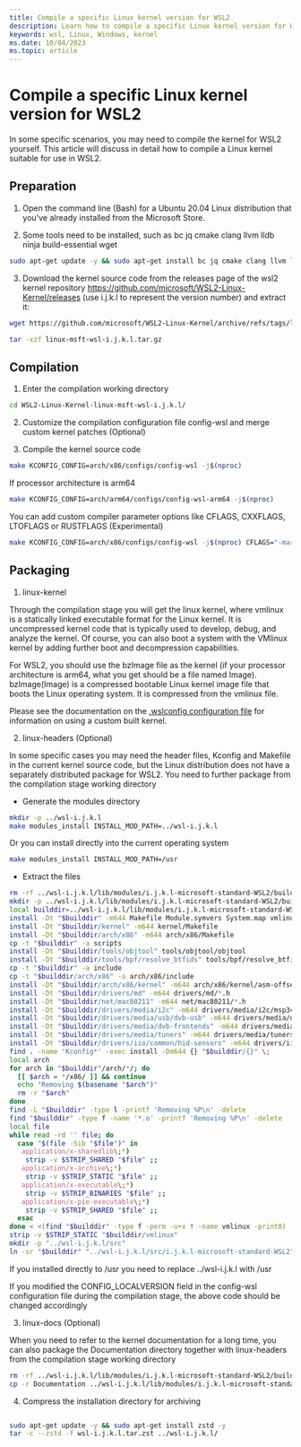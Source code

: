 ```yaml
---
title: Compile a specific Linux kernel version for WSL2
description: Learn how to compile a specific Linux kernel version for WSL2.
keywords: wsl, Linux, Windows, kernel
ms.date: 10/04/2023
ms.topic: article
---
```


# Compile a specific Linux kernel version for WSL2

In some specific scenarios, you may need to compile the kernel for WSL2 yourself. This article will discuss in detail how to compile a Linux kernel suitable for use in WSL2.

## Preparation

1. Open the command line (Bash) for a Ubuntu 20.04 Linux distribution that you've already installed from the Microsoft Store.

2. Some tools need to be installed, such as bc jq cmake clang llvm lldb ninja build-essential wget

```bash
sudo apt-get update -y && sudo apt-get install bc jq cmake clang llvm lldb ninja build-essential wget -y
```

3. Download the kernel source code from the releases page of the wsl2 kernel repository https://github.com/microsoft/WSL2-Linux-Kernel/releases (use i.j.k.l to represent the version number) and extract it:

```bash
wget https://github.com/microsoft/WSL2-Linux-Kernel/archive/refs/tags/linux-msft-wsl-i.j.k.l.tar.gz

tar -xzf linux-msft-wsl-i.j.k.l.tar.gz
```


## Compilation

1. Enter the compilation working directory

```bash
cd WSL2-Linux-Kernel-linux-msft-wsl-i.j.k.l/
```

2. Customize the compilation configuration file config-wsl and merge custom kernel patches (Optional)

3. Compile the kernel source code

```bash
make KCONFIG_CONFIG=arch/x86/configs/config-wsl -j$(nproc)
```

   If processor architecture is arm64

```bash
make KCONFIG_CONFIG=arch/arm64/configs/config-wsl-arm64 -j$(nproc)
```

   You can add custom compiler parameter options like CFLAGS, CXXFLAGS, LTOFLAGS or RUSTFLAGS (Experimental)

```bash
make KCONFIG_CONFIG=arch/x86/configs/config-wsl -j$(nproc) CFLAGS="-march=x86-64-v3 -mtune=native -O3 -pipe -fno-plt -fexceptions -Wp,-D_FORTIFY_SOURCE=2 -Wformat -Werror=format-security -fstack-clash-protection -fcf-protection -mcx16 -mpopcnt -msse4.1 -msse4.2 -mssse3 -mavx -mavx2 -mbmi -mbmi2 -mf16c -mfma -mmovbe -mxsave" CXXFLAGS="$CFLAGS -Wp,-D_GLIBCXX_ASSERTIONS" LTOFLAGS="-flto=thin -falign-functions=32" RUSTFLAGS="-Copt-level=3 -Ctarget-cpu=x86-64-v3" GOAMD64="v3"

```


## Packaging

1. linux-kernel

Through the compilation stage you will get the linux kernel, where vmlinux is a statically linked executable format for the Linux kernel. It is uncompressed kernel code that is typically used to develop, debug, and analyze the kernel. Of course, you can also boot a system with the VMlinux kernel by adding further boot and decompression capabilities.

For WSL2, you should use the bzImage file as the kernel (if your processor architecture is arm64, what you get should be a file named Image). bzImage(Image) is a compressed bootable Linux kernel image file that boots the Linux operating system. It is compressed from the vmlinux file.

Please see the documentation on the [.wslconfig configuration file][install-inst] for information on using a custom built kernel.


2. linux-headers (Optional)

In some specific cases you may need the header files, Kconfig and Makefile in the current kernel source code, but the Linux distribution does not have a separately distributed package for WSL2. You need to further package from the compilation stage working directory

 - Generate the modules directory

```bash
mkdir -p ../wsl-i.j.k.l
make modules_install INSTALL_MOD_PATH=../wsl-i.j.k.l 

```

Or you can install directly into the current operating system

```bash
make modules_install INSTALL_MOD_PATH=/usr

```

 - Extract the files 

```bash
rm -rf ../wsl-i.j.k.l/lib/modules/i.j.k.l-microsoft-standard-WSL2/build
mkdir -p ../wsl-i.j.k.l/lib/modules/i.j.k.l-microsoft-standard-WSL2/build
local builddir=../wsl-i.j.k.l/lib/modules/i.j.k.l-microsoft-standard-WSL2/build
install -Dt "$builddir" -m644 Makefile Module.symvers System.map vmlinux
install -Dt "$builddir/kernel" -m644 kernel/Makefile
install -Dt "$builddir/arch/x86" -m644 arch/x86/Makefile
cp -t "$builddir" -a scripts
install -Dt "$builddir/tools/objtool" tools/objtool/objtool
install -Dt "$builddir/tools/bpf/resolve_btfids" tools/bpf/resolve_btfids/resolve_btfids
cp -t "$builddir" -a include
cp -t "$builddir/arch/x86" -a arch/x86/include
install -Dt "$builddir/arch/x86/kernel" -m644 arch/x86/kernel/asm-offsets.s
install -Dt "$builddir/drivers/md" -m644 drivers/md/*.h
install -Dt "$builddir/net/mac80211" -m644 net/mac80211/*.h
install -Dt "$builddir/drivers/media/i2c" -m644 drivers/media/i2c/msp3400-driver.h
install -Dt "$builddir/drivers/media/usb/dvb-usb" -m644 drivers/media/usb/dvb-usb/*.h
install -Dt "$builddir/drivers/media/dvb-frontends" -m644 drivers/media/dvb-frontends/*.h
install -Dt "$builddir/drivers/media/tuners" -m644 drivers/media/tuners/*.h
install -Dt "$builddir/drivers/iio/common/hid-sensors" -m644 drivers/iio/common/hid-sensors/*.h
find . -name 'Kconfig*' -exec install -Dm644 {} "$builddir/{}" \;
local arch
for arch in "$builddir"/arch/*/; do
  [[ $arch = */x86/ ]] && continue
  echo "Removing $(basename "$arch")"
  rm -r "$arch"
done
find -L "$builddir" -type l -printf 'Removing %P\n' -delete
find "$builddir" -type f -name '*.o' -printf 'Removing %P\n' -delete
local file
while read -rd '' file; do
  case "$(file -Sib "$file")" in
   application/x-sharedlib\;*)
    strip -v $STRIP_SHARED "$file" ;;
   application/x-archive\;*)
    strip -v $STRIP_STATIC "$file" ;;
   application/x-executable\;*)
    strip -v $STRIP_BINARIES "$file" ;;
   application/x-pie-executable\;*)
    strip -v $STRIP_SHARED "$file" ;;
  esac
done < <(find "$builddir" -type f -perm -u+x ! -name vmlinux -print0)
strip -v $STRIP_STATIC "$builddir/vmlinux"
mkdir -p "../wsl-i.j.k.l/src"
ln -sr "$builddir" "../wsl-i.j.k.l/src/i.j.k.l-microsoft-standard-WSL2"

```

If you installed directly to /usr you need to replace ../wsl-i.j.k.l with /usr

If you modified the CONFIG_LOCALVERSION field in the config-wsl configuration file during the compilation stage, the above code should be changed accordingly

3. linux-docs (Optional) 

When you need to refer to the kernel documentation for a long time, you can also package the Documentation directory together with linux-headers from the compilation stage working directory

```bash
rm -rf ../wsl-i.j.k.l/lib/modules/i.j.k.l-microsoft-standard-WSL2/build/Documentation
cp -r Documentation ../wsl-i.j.k.l/lib/modules/i.j.k.l-microsoft-standard-WSL2/build/Documentation
```

4. Compress the installation directory for archiving


```bash

sudo apt-get update -y && sudo apt-get install zstd -y
tar -c --zstd -f wsl-i.j.k.l.tar.zst ../wsl-i.j.k.l/

```



[install-inst]: https://docs.microsoft.com/en-us/windows/wsl/wsl-config#configure-global-options-with-wslconfig
